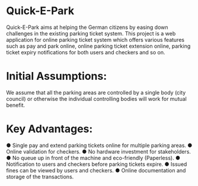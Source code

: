 # Quick-E-Park
Quick-E-Park aims at helping the German citizens by easing down challenges in the existing parking ticket system. This project is a web application for online parking ticket system which offers various features such as pay and park online, online parking ticket extension online, parking ticket expiry notifications for both users and checkers and so on.
# Initial Assumptions: 
We assume that all the parking areas are controlled by a single body (city
council) or otherwise the individual controlling bodies will work for mutual benefit.
# Key Advantages:
● Single pay and extend parking tickets online for multiple parking areas.
● Online validation for checkers.
● No hardware investment for stakeholders.
● No queue up in front of the machine and eco-friendly (Paperless).
● Notification to users and checkers before parking tickets expire.
● Issued fines can be viewed by users and checkers.
● Online documentation and storage of the transactions.
